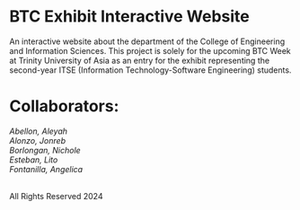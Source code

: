 # BTC Exhibit Interactive Website
An interactive website about the department of the College of Engineering and Information Sciences. This project is solely for the upcoming BTC Week at Trinity University of Asia as an entry for the exhibit representing the second-year ITSE (Information Technology-Software Engineering) students.

# Collaborators:
*Abellon, Aleyah* <br />
*Alonzo, Jonreb* <br />
*Borlongan, Nichole* <br />
*Esteban, Lito* <br />
*Fontanilla, Angelica* <br /> <br />

All Rights Reserved 2024


